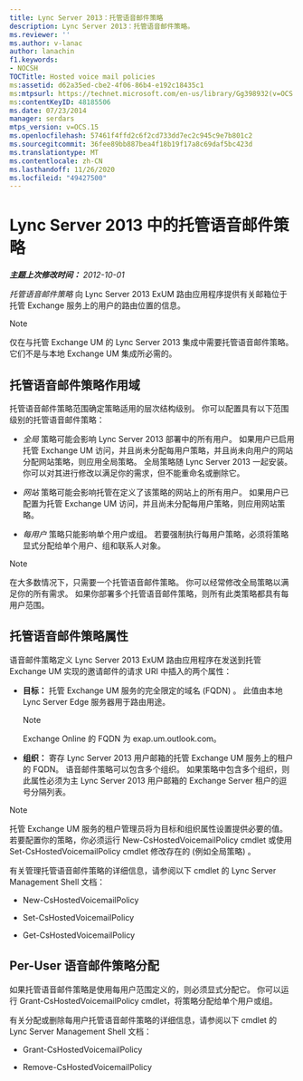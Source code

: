 ```yaml
---
title: Lync Server 2013：托管语音邮件策略
description: Lync Server 2013：托管语音邮件策略。
ms.reviewer: ''
ms.author: v-lanac
author: lanachin
f1.keywords:
- NOCSH
TOCTitle: Hosted voice mail policies
ms:assetid: d62a35ed-cbe2-4f06-86b4-e192c18435c1
ms:mtpsurl: https://technet.microsoft.com/en-us/library/Gg398932(v=OCS.15)
ms:contentKeyID: 48185506
ms.date: 07/23/2014
manager: serdars
mtps_version: v=OCS.15
ms.openlocfilehash: 57461f4ffd2c6f2cd733dd7ec2c945c9e7b801c2
ms.sourcegitcommit: 36fee89bb887bea4f18b19f17a8c69daf5bc423d
ms.translationtype: MT
ms.contentlocale: zh-CN
ms.lasthandoff: 11/26/2020
ms.locfileid: "49427500"
---
```

# <a name="hosted-voice-mail-policies-in-lync-server-2013"></a>Lync Server 2013 中的托管语音邮件策略

<div data-xmlns="http://www.w3.org/1999/xhtml">

<div class="topic" data-xmlns="http://www.w3.org/1999/xhtml" data-msxsl="urn:schemas-microsoft-com:xslt" data-cs="https://msdn.microsoft.com/">

<div data-asp="https://msdn2.microsoft.com/asp">



</div>

<div id="mainSection">

<div id="mainBody">

<span> </span>

_**主题上次修改时间：** 2012-10-01_

*托管语音邮件策略* 向 Lync Server 2013 ExUM 路由应用程序提供有关邮箱位于托管 Exchange 服务上的用户的路由位置的信息。

<div>


> [!NOTE]  
> 仅在与托管 Exchange UM 的 Lync Server 2013 集成中需要托管语音邮件策略。 它们不是与本地 Exchange UM 集成所必需的。



</div>

<div>

## <a name="hosted-voice-mail-policy-scope"></a>托管语音邮件策略作用域

托管语音邮件策略范围确定策略适用的层次结构级别。 你可以配置具有以下范围级别的托管语音邮件策略：

  - *全局* 策略可能会影响 Lync Server 2013 部署中的所有用户。 如果用户已启用托管 Exchange UM 访问，并且尚未分配每用户策略，并且尚未向用户的网站分配网站策略，则应用全局策略。 全局策略随 Lync Server 2013 一起安装。 你可以对其进行修改以满足你的需求，但不能重命名或删除它。

  - *网站* 策略可能会影响托管在定义了该策略的网站上的所有用户。 如果用户已配置为托管 Exchange UM 访问，并且尚未分配每用户策略，则应用网站策略。

  - *每用户* 策略只能影响单个用户或组。 若要强制执行每用户策略，必须将策略显式分配给单个用户、组和联系人对象。

<div>


> [!NOTE]  
> 在大多数情况下，只需要一个托管语音邮件策略。 你可以经常修改全局策略以满足你的所有需求。 如果你部署多个托管语音邮件策略，则所有此类策略都具有每用户范围。



</div>

</div>

<div>

## <a name="hosted-voice-mail-policy-attributes"></a>托管语音邮件策略属性

语音邮件策略定义 Lync Server 2013 ExUM 路由应用程序在发送到托管 Exchange UM 实现的邀请邮件的请求 URI 中插入的两个属性：

  - **目标：** 托管 Exchange UM 服务的完全限定的域名 (FQDN) 。 此值由本地 Lync Server Edge 服务器用于路由用途。
    
    <div>
    

    > [!NOTE]  
    > Exchange Online 的 FQDN 为 exap.um.outlook.com。

    
    </div>

  - **组织：** 寄存 Lync Server 2013 用户邮箱的托管 Exchange UM 服务上的租户的 FQDN。 语音邮件策略可以包含多个组织。 如果策略中包含多个组织，则此属性必须为主 Lync Server 2013 用户邮箱的 Exchange Server 租户的逗号分隔列表。

<div>


> [!NOTE]  
> 托管 Exchange UM 服务的租户管理员将为目标和组织属性设置提供必要的值。 若要配置你的策略，你必须运行 New-CsHostedVoicemailPolicy cmdlet 或使用 Set-CsHostedVoicemailPolicy cmdlet 修改存在的 (例如全局策略) 。



</div>

有关管理托管语音邮件策略的详细信息，请参阅以下 cmdlet 的 Lync Server Management Shell 文档：

  - New-CsHostedVoicemailPolicy

  - Set-CsHostedVoicemailPolicy

  - Get-CsHostedVoicemailPolicy

</div>

<div>

## <a name="per-user-voice-mail-policy-assignment"></a>Per-User 语音邮件策略分配

如果托管语音邮件策略是使用每用户范围定义的，则必须显式分配它。 你可以运行 Grant-CsHostedVoicemailPolicy cmdlet，将策略分配给单个用户或组。

有关分配或删除每用户托管语音邮件策略的详细信息，请参阅以下 cmdlet 的 Lync Server Management Shell 文档：

  - Grant-CsHostedVoicemailPolicy

  - Remove-CsHostedVoicemailPolicy

</div>

</div>

<span> </span>

</div>

</div>

</div>

